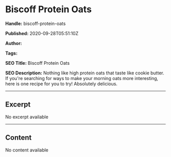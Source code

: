 # Biscoff Protein Oats

**Handle:** biscoff-protein-oats

**Published:** 2020-09-28T05:51:10Z

**Author:**  

**Tags:** 

**SEO Title:** Biscoff Protein Oats

**SEO Description:** Nothing like high protein oats that taste like cookie butter. If you're searching for ways to make your morning oats more interesting, here is one recipe for you to try! Absolutely delicious.

---

## Excerpt

No excerpt available

---

## Content

No content available

